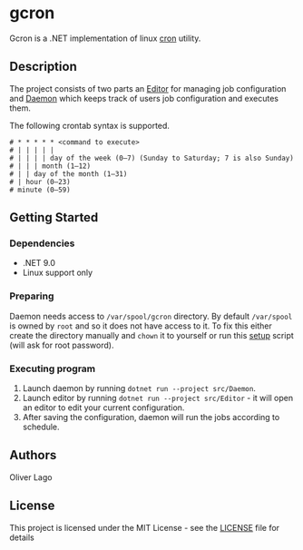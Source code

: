# gcron

Gcron is a .NET implementation of linux [cron](https://en.wikipedia.org/wiki/Cron) utility.

## Description

The project consists of two parts an [Editor](src/Editor) for managing job configuration and [Daemon](src/Daemon) which keeps track of users job configuration and executes them.

The following crontab syntax is supported.

```text
# * * * * * <command to execute>
# | | | | |
# | | | | day of the week (0–7) (Sunday to Saturday; 7 is also Sunday)
# | | | month (1–12)
# | | day of the month (1–31)
# | hour (0–23)
# minute (0–59)
```

## Getting Started

### Dependencies

- .NET 9.0
- Linux support only

### Preparing

Daemon needs access to `/var/spool/gcron` directory. By default `/var/spool` is owned by `root` and so it does not have access to it.
To fix this either create the directory manually and `chown` it to yourself or run this [setup](setup.sh) script (will ask for root password).

### Executing program

1. Launch daemon by running `dotnet run --project src/Daemon`.
2. Launch editor by running `dotnet run --project src/Editor` - it will open an editor to edit your current configuration.
3. After saving the configuration, daemon will run the jobs according to schedule.

## Authors

Oliver Lago

## License

This project is licensed under the MIT License - see the [LICENSE](LICENSE) file for details
